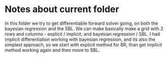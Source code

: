 # Notes about current folder
In this folder we try to get differentiable forward solver going, on both the bayesian regression and the SBL.
We can make basically make a grid with 2 rows and columns - explicit / implicit, and bayesian regression / SBL.
I had implicit differentiation working with bayesian regression, and its also the simplest approach, so we start with
explicit method for BR, than get implicit method working again and then move to SBL.
